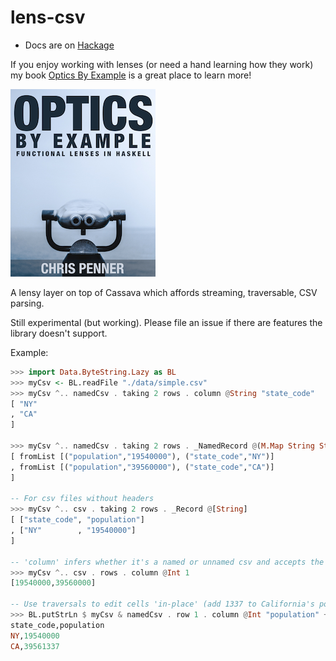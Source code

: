 # lens-csv

* Docs are on [Hackage](http://hackage.haskell.org/package/lens-csv)

If you enjoy working with lenses (or need a hand learning how they work) my book [Optics By Example](https://leanpub.com/optics-by-example/) is a great place to learn more!

[![Optics By Example](./optics-by-example.png)](https://leanpub.com/optics-by-example/)

A lensy layer on top of Cassava which affords streaming, traversable, CSV parsing.

Still experimental (but working). Please file an issue if there are features the library doesn't support.

Example:

```haskell
>>> import Data.ByteString.Lazy as BL
>>> myCsv <- BL.readFile "./data/simple.csv"
>>> myCsv ^.. namedCsv . taking 2 rows . column @String "state_code" 
[ "NY"
, "CA"
]

>>> myCsv ^.. namedCsv . taking 2 rows . _NamedRecord @(M.Map String String)
[ fromList [("population","19540000"), ("state_code","NY")]
, fromList [("population","39560000"), ("state_code","CA")]
]

-- For csv files without headers
>>> myCsv ^.. csv . taking 2 rows . _Record @[String]
[ ["state_code", "population"]
, ["NY"        , "19540000"]
]

-- 'column' infers whether it's a named or unnamed csv and accepts the appropriate index type (either ByteString or Int)
>>> myCsv ^.. csv . rows . column @Int 1
[19540000,39560000]

-- Use traversals to edit cells 'in-place' (add 1337 to California's population)
>>> BL.putStrLn $ myCsv & namedCsv . row 1 . column @Int "population" +~ 1337
state_code,population
NY,19540000
CA,39561337
```

